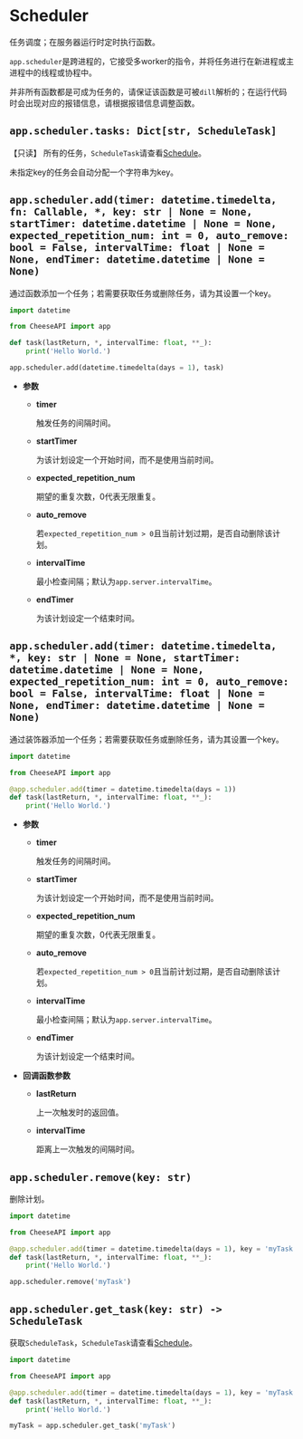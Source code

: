 # **Scheduler**

任务调度；在服务器运行时定时执行函数。

`app.scheduler`是跨进程的，它接受多worker的指令，并将任务进行在新进程或主进程中的线程或协程中。

并非所有函数都是可成为任务的，请保证该函数是可被`dill`解析的；在运行代码时会出现对应的报错信息，请根据报错信息调整函数。

## **`app.scheduler.tasks: Dict[str, ScheduleTask]`**

【只读】 所有的任务，`ScheduleTask`请查看[Schedule](../Schedule.md)。

未指定key的任务会自动分配一个字符串为key。

## **`app.scheduler.add(timer: datetime.timedelta, fn: Callable, *, key: str | None = None, startTimer: datetime.datetime | None = None, expected_repetition_num: int = 0, auto_remove: bool = False, intervalTime: float | None = None, endTimer: datetime.datetime | None = None)`**

通过函数添加一个任务；若需要获取任务或删除任务，请为其设置一个key。

```python
import datetime

from CheeseAPI import app

def task(lastReturn, *, intervalTime: float, **_):
    print('Hello World.')

app.scheduler.add(datetime.timedelta(days = 1), task)
```

- **参数**

    - **timer**

        触发任务的间隔时间。

    - **startTimer**

        为该计划设定一个开始时间，而不是使用当前时间。

    - **expected_repetition_num**

        期望的重复次数，0代表无限重复。

    - **auto_remove**

        若`expected_repetition_num > 0`且当前计划过期，是否自动删除该计划。

    - **intervalTime**

        最小检查间隔；默认为`app.server.intervalTime`。

    - **endTimer**

        为该计划设定一个结束时间。

## **`app.scheduler.add(timer: datetime.timedelta, *, key: str | None = None, startTimer: datetime.datetime | None = None, expected_repetition_num: int = 0, auto_remove: bool = False, intervalTime: float | None = None, endTimer: datetime.datetime | None = None)`**

通过装饰器添加一个任务；若需要获取任务或删除任务，请为其设置一个key。

```python
import datetime

from CheeseAPI import app

@app.scheduler.add(timer = datetime.timedelta(days = 1))
def task(lastReturn, *, intervalTime: float, **_):
    print('Hello World.')
```

- **参数**

    - **timer**

        触发任务的间隔时间。

    - **startTimer**

        为该计划设定一个开始时间，而不是使用当前时间。

    - **expected_repetition_num**

        期望的重复次数，0代表无限重复。

    - **auto_remove**

        若`expected_repetition_num > 0`且当前计划过期，是否自动删除该计划。

    - **intervalTime**

        最小检查间隔；默认为`app.server.intervalTime`。

    - **endTimer**

        为该计划设定一个结束时间。

- **回调函数参数**

    - **lastReturn**

        上一次触发时的返回值。

    - **intervalTime**

        距离上一次触发的间隔时间。

## **`app.scheduler.remove(key: str)`**

删除计划。

```python
import datetime

from CheeseAPI import app

@app.scheduler.add(timer = datetime.timedelta(days = 1), key = 'myTask')
def task(lastReturn, *, intervalTime: float, **_):
    print('Hello World.')

app.scheduler.remove('myTask')
```

## **`app.scheduler.get_task(key: str) -> ScheduleTask`**

获取`ScheduleTask`，`ScheduleTask`请查看[Schedule](../Schedule.md)。

```python
import datetime

from CheeseAPI import app

@app.scheduler.add(timer = datetime.timedelta(days = 1), key = 'myTask')
def task(lastReturn, *, intervalTime: float, **_):
    print('Hello World.')

myTask = app.scheduler.get_task('myTask')
```
